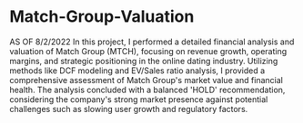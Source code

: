 # Match-Group-Valuation
AS OF 8/2/2022
In this project, I performed a detailed financial analysis and valuation of Match Group (MTCH), focusing on revenue growth, operating margins, and strategic positioning in the online dating industry. 
Utilizing methods like DCF modeling and EV/Sales ratio analysis, I provided a comprehensive assessment of Match Group's market value and financial health. 
The analysis concluded with a balanced 'HOLD' recommendation, considering the company's strong market presence against potential challenges such as slowing user growth and regulatory factors.


